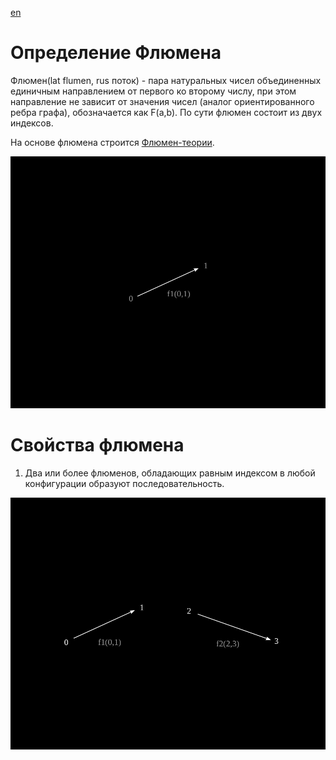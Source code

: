 [en](../en/flumen.md)

# Определение Флюмена

Флюмен(lat flumen, rus поток) - пара натуральных чисел объединенных единичным 
направлением от первого ко второму числу, при этом направление не зависит от значения 
чисел (аналог ориентированного ребра графа), обозначается как F(a,b). По сути флюмен
состоит из двух индексов.

На основе флюмена строится [Флюмен-теории](README.md).

![](../images/f1.svg)



# Свойства флюмена

1. Два или более флюменов, обладающих равным индексом в любой конфигурации образуют последовательность.

![](../images/f1f2.svg)



